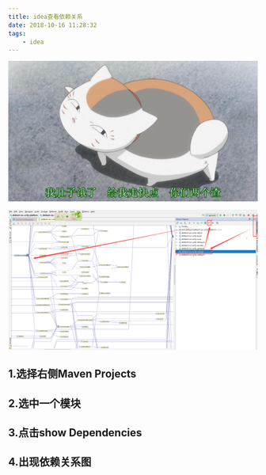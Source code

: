```yaml
---
title: idea查看依赖关系
date: 2018-10-16 11:28:32
tags:
    - idea
---
```

![猫咪老师](/images/页面图片/2.jpeg)
<!--more-->
![依赖图片](/images/依赖图片.png)
## 1.选择右侧Maven Projects
## 2.选中一个模块
## 3.点击show Dependencies
## 4.出现依赖关系图 
